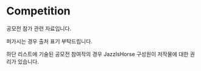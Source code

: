 # Competition

공모전 참가 관련 자료입니다.

퍼가시는 경우 출처 표기 부탁드립니다.

하단 리스트에 기술된 공모전 참여작의 경우 JazzIsHorse 구성원이 저작물에 대한 권리가 있습니다.
